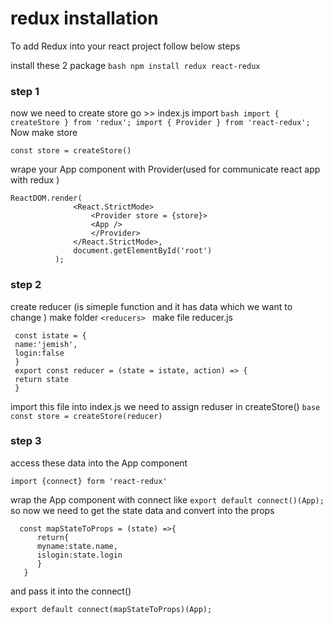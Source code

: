 # redux installation

To add Redux into your react project follow below steps

install these 2 package 
    ```bash
    npm install redux react-redux
    ```
### step 1
now we need to create store
go  >> index.js 
    import 
    ```bash
       import { createStore } from 'redux';
       import { Provider } from 'react-redux';
    ```
 Now make store 

```base
const store = createStore()
```
wrape your App component with Provider(used for communicate react app with redux ) 
  ```
  ReactDOM.render(
                <React.StrictMode>
                    <Provider store = {store}>
                    <App />
                    </Provider>
                </React.StrictMode>,
                document.getElementById('root')
            );
  ```
  
### step 2
 create reducer (is simeple function and it has data which we want to change )
 make folder 
        ```
            <reducers> 
         ```
 make file reducer.js
   ``` 
    const istate = {
    name:'jemish',
    login:false
    }
    export const reducer = (state = istate, action) => {
    return state
    }
   ```
   import this file into index.js 
   we need to assign reduser in createStore() 
    ```base
        const store = createStore(reducer)
    ```
   ### step 3 
   access these data into the App component 
   
   ```import {connect} form 'react-redux'```
   
   wrap the App component with connect like
   ```export default connect()(App);```
so now we need to get the state data and convert into the props 
  ```
    const mapStateToProps = (state) =>{
        return{
        myname:state.name,
        islogin:state.login
        }
     }
  ```
and pass it into the connect()
```
export default connect(mapStateToProps)(App);
```
